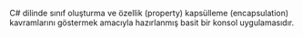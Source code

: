 C# dilinde sınıf oluşturma ve özellik (property) kapsülleme (encapsulation) kavramlarını göstermek amacıyla hazırlanmış basit bir konsol uygulamasıdır.
